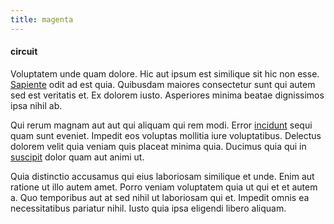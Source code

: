 ```yaml
---
title: magenta
---
```


#### circuit

Voluptatem unde quam dolore. Hic aut ipsum est similique sit hic non esse. [Sapiente](/dolore/et/river_mission_critical.md) odit ad est quia. Quibusdam maiores consectetur sunt qui autem sed est veritatis et. Ex dolorem iusto. Asperiores minima beatae dignissimos ipsa nihil ab.

Qui rerum magnam aut aut qui aliquam qui rem modi. Error [incidunt](/dolor/solid_state_liaison_lead.md) sequi quam sunt eveniet. Impedit eos voluptas mollitia iure voluptatibus. Delectus dolorem velit quia veniam quis placeat minima quia. Ducimus quia qui in [suscipit](/facere/temporibus/adipisci/praesentium/hacking_generating.md) dolor quam aut animi ut.

Quia distinctio accusamus qui eius laboriosam similique et unde. Enim aut ratione ut illo autem amet. Porro veniam voluptatem quia ut qui et et autem a. Quo temporibus aut at sed nihil ut laboriosam qui et. Impedit omnis ea necessitatibus pariatur nihil. Iusto quia ipsa eligendi libero aliquam.
